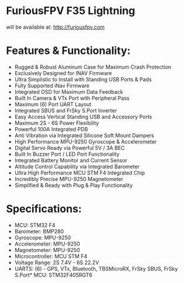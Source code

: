 # FuriousFPV F35 Lightning

will be available at: http://furiousfpv.com

# Features & Functionality:
- Rugged & Robust Aluminum Case for Maximum Crash Protection
- Exclusively Designed for INAV Firmware
- Ultra Simplistic to Install with Standing USB Ports & Pads
- Fully Supported iNav Firmware
- Integrated OSD for Maximum Data Feedback
- Built In Camera & VTx Port with Peripheral Pass
- Maximum (6) Port UART Layout 
- Integrated SBUS and FrSky S.Port Inverter
- Easy Access Vertical Standing USB and Accessory Ports
- Maximum 2S - 6S Power Flexibility 
- Powerful 100A Integrated PDB
- Anti Vibration via Integrated Silicone Soft Mount Dampers
- High Performance MPU-9250 Gyroscope & Accelerometer 
- Digital Servo Ready via Powerful 5V / 3A BEC
- Built In Buzzer Port / LED Port Functionality
- Integrated Battery Monitor and Current Sensor 
- Altitude Control Capability via Integrated Barometer 
- Ultra High Performance MCU STM F4 Integrated Chip
- Incredibly Precise MPU-9250 Magnetometer 
- Simplified & Ready with Plug & Play Functionality 

# Specifications:
- MCU: STM32 F4
- Barometer: BMP280
- Gyroscope: MPU-9250
- Accelerometer: MPU-9250
- Magnetometer: MPU-9250
- Microcontroller: MCU STM F4
- Voltage Range: 2S 7.4V - 6S 22.2V
- UARTS: (6) - GPS, VTx, Bluetooth, TBSMicroRX, FrSky SBUS, FrSky S.Port* MCU: STM32F405RGT6
